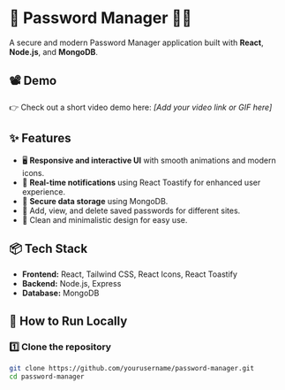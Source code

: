# 🔐 Password Manager 📱💾

A secure and modern Password Manager application built with **React**, **Node.js**, and **MongoDB**.

## 📽️ Demo

👉 Check out a short video demo here: *[Add your video link or GIF here]*

## ✨ Features

- 🖥️ **Responsive and interactive UI** with smooth animations and modern icons.
- 🔔 **Real-time notifications** using React Toastify for enhanced user experience.
- 🔐 **Secure data storage** using MongoDB.
- 🔑 Add, view, and delete saved passwords for different sites.
- 📝 Clean and minimalistic design for easy use.

## 📦 Tech Stack

- **Frontend:** React, Tailwind CSS, React Icons, React Toastify
- **Backend:** Node.js, Express
- **Database:** MongoDB

## 🚀 How to Run Locally

### 1️⃣ Clone the repository

```bash
git clone https://github.com/yourusername/password-manager.git
cd password-manager
